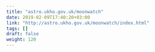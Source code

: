 ```yaml
---
title: "astro.ukho.gov.uk/moonwatch"
date: 2019-02-09T17:40:20+03:00
link: "http://astro.ukho.gov.uk/moonwatch/index.html"
tags: []
draft: false
weight: 120
---
```

